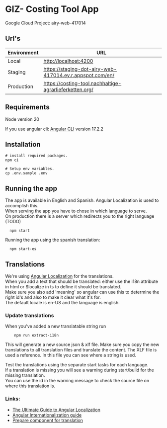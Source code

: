 # GIZ- Costing Tool App

Google Cloud Project: airy-web-417014

## Url's

| Environment | URL                                                        |
| ----------- | ---------------------------------------------------------- |
| Local       | <http://localhost:4200>                                    |
| Staging     | <https://staging-dot-airy-web-417014.ey.r.appspot.com/en/> |
| Production  | <https://costing-tool.nachhaltige-agrarlieferketten.org/>  |


## Requirements

Node version 20

If you use angular cli:
[Angular CLI](https://github.com/angular/angular-cli) version 17.2.2

## Installation

```
# install required packages.
npm ci

# Setup env variables.
cp .env.sample .env

```

## Running the app

The app is available in English and Spanish. Angular Localization is used to accomplish this.  
When serving the app you have to chose in which language to serve.  
On production there is a server which redirects you to the right language (TODO)

```
  npm start
```

Running the app using the spanish translation:

```
  npm start-es
```

## Translations

We're using [Angular Localization](https://angular.io/guide/i18n-overview) for the translations.  
When you add a text that should be translated: either use the i18n attribute in html or $localize in ts to define it should be translated.  
Make sure you also add 'meaning' so angular can use this to determine the right id's and also to make it clear what it's for.  
The default locale is en-US and the language is english.

### Update translations

When you've added a new translatable string run

```
    npm run extract-i18n
```

This will generate a new source json & xlf file. Make sure you copy the new translations to all translation files and translate the content.
The XLF file is used a reference. In this file you can see where a string is used.

Test the translations using the separate start tasks for each language.  
If a translation is missing you will see a warning during start/build for the missing translation.  
You can use the id in the warning message to check the source file on where this translation is.

### Links:

-   [The Ultimate Guide to Angular Localization](https://phrase.com/blog/posts/angular-localization-i18n/)
-   [Angular Internationalization guide](https://angular.io/guide/i18n-overview)
-   [Prepare component for translation](https://angular.io/guide/i18n-common-prepare)
